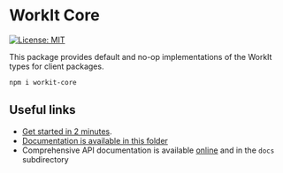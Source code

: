 # WorkIt Core

[![License: MIT](https://img.shields.io/badge/License-MIT-blue.svg)](LICENSE)

This package provides default and no-op implementations of the WorkIt types for client packages.

```bash
npm i workit-core
```

## Useful links
-   [Get started in 2 minutes](https://github.com/kostkams/workit/blob/master/packages/workit-camunda/.docs/WORKER.md).
-   [Documentation is available in this folder](https://github.com/kostkams/workit/tree/master/packages/workit-camunda/.docs)
-   Comprehensive API documentation is available [online](https://villedemontreal.github.io/workit/) and in the `docs` subdirectory
